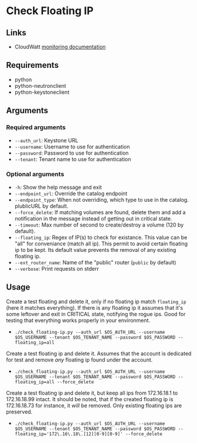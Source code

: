 # Check Floating IP

## Links

* CloudWatt [monitoring documentation](https://projetx.enovance.com/index.php/Op%C3%A9rations/Monitoring_Openstack)

## Requirements

* python
* python-neutronclient
* python-keystoneclient

## Arguments

### Required arguments
* `--auth_url`: Keystone URL
* `--username`: Username to use for authentication
* `--password`: Password to use for authentication
* `--tenant`: Tenant name to use for authentication

### Optional arguments

* `-h`: Show the help message and exit
* `--endpoint_url`: Override the catalog endpoint
* `--endpoint_type`: When not overriding, which type to use in the catalog.  plublicURL by default.
* `--force_delete`: If matching volumes are found, delete them and add a notification in the message instead of getting out in critical state.
* `--timeout`: Max number of second to create/destroy a volume (120 by default).
* `--floating_ip`: Regex of IP(s) to check for existance. This value can be "all" for conveniance (match all ip). This permit to avoid certain floating ip to be kept. Its default value prevents the removal of any existing floating ip.
* `--ext_router_name`: Name of the "public" router (`public` by default)
* `--verbose`: Print requests on stderr

## Usage

Create a test floating and delete it, only if no floating ip match
`floating_ip` (here it matches everything).  If there is any floating
ip it assumes that it's some leftover and exit in CRITICAL state,
notifying the rogue ips.  Good for testing that everything works
properly in your environment.

* `./check_floating-ip.py --auth_url $OS_AUTH_URL --username $OS_USERNAME --tenant $OS_TENANT_NAME --password $OS_PASSWORD --floating_ip=all`


Create a test floating ip and delete it.  Assumes that the account is
dedicated for test and remove *any* floating ip found under the
account.

* `./check_floating-ip.py --auth_url $OS_AUTH_URL --username $OS_USERNAME --tenant $OS_TENANT_NAME --password $OS_PASSWORD --floating_ip=all --force_delete`


Create a test floating ip and delete it, but keep all ips from
172.16.18.1 to 172.16.18.99 intact.  It should be noted, that if the
created floating ip is 172.16.18.73 for instance, it *will* be
removed.  Only existing floating ips are preserved.

* `./check_floating-ip.py --auth_url $OS_AUTH_URL --username $OS_USERNAME --tenant $OS_TENANT_NAME --password $OS_PASSWORD --floating_ip='172\.16\.18\.[12][0-9][0-9]' --force_delete`
